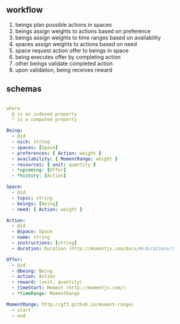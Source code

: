 ## workflow

1. beings plan possible actions in spaces
2. beings assign weights to actions based on preference
3. beings assign weights to time ranges based on availability
4. spaces assign weights to actions based on need
5. space request action offer to beings in space
6. being executes offer by completing action
7. other beings validate completed action
8. upon validation, being receives reward

## schemas

```yml

where
  @ is an indexed property
  * is a computed property

Being:
  - @id
  - nick: string
  - spaces: [Space]
  - preferences: { Action: weight }
  - availability: { MomentRange: weight }
  - resources: { unit: quantity }
  - *upcoming: [Offer]
  - *history: [Action]

Space:
  - @id
  - topic: string
  - beings: [Being]
  - need: { Action: weight }

Action:
  - @id
  - @space: Space
  - name: string
  - instructions: [string]
  - duration: Duration (http://momentjs.com/docs/#/durations/)

Offer:
  - @id
  - @being: Being
  - action: Action
  - reward: (unit, quantity)
  - timeStart: Moment (http://momentjs.com/)
  - *timeRange: MomentRange

MomentRange: http://gf3.github.io/moment-range/
  - start
  - end

```

